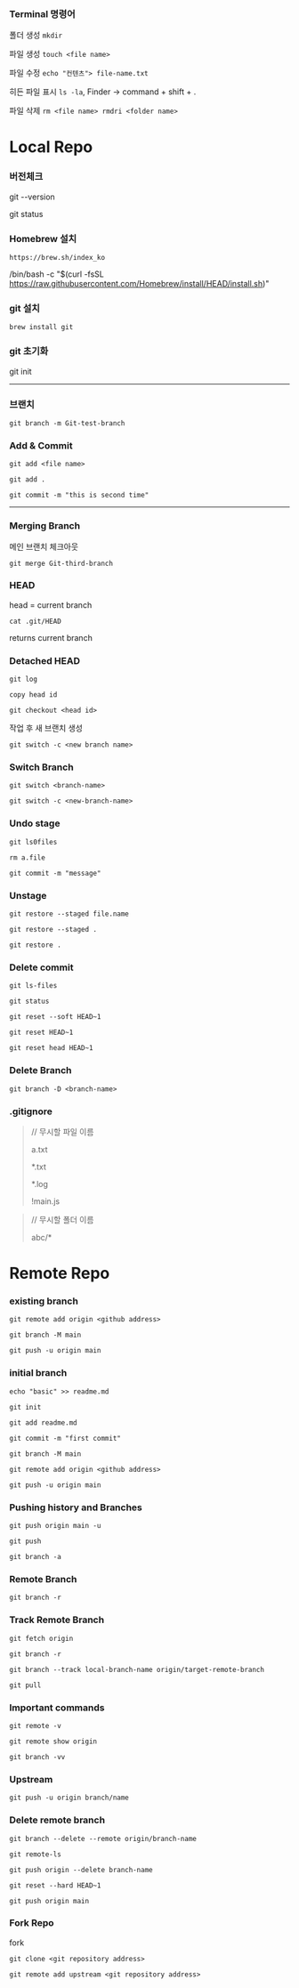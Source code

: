 ### Terminal 명령어

폴더 생성 `mkdir`

파일 생성  `touch <file name>`

파일 수정 `echo "컨텐츠"> file-name.txt`

히든 파일 표시 `ls -la`, Finder -> command + shift + .

파일 삭제 `rm <file name> rmdri <folder name>`

# Local Repo

### 버전체크

git --version

git status

### Homebrew 설치

```
https://brew.sh/index_ko
```

/bin/bash -c "$(curl -fsSL https://raw.githubusercontent.com/Homebrew/install/HEAD/install.sh)"

### git 설치

```null
brew install git
```

### git 초기화

git init

---

### 브랜치

`git branch -m Git-test-branch`

### Add & Commit

`git add <file name>`

`git add .`

`git commit -m "this is second time"`

---

### Merging Branch

메인 브랜치 체크아웃

`git merge Git-third-branch`

### HEAD

head = current branch

`cat .git/HEAD`

returns current branch

### Detached HEAD

`git log`

`copy head id`

`git checkout <head id>`

작업 후 새 브랜치 생성

`git switch -c <new branch name>`

### Switch Branch

`git switch <branch-name>`

`git switch -c <new-branch-name>`

### Undo stage

`git ls0files`

`rm a.file`

`git commit -m "message"`

### Unstage

`git restore --staged file.name`

`git restore --staged .`

`git restore .`

### Delete commit

`git ls-files`

`git status`

`git reset --soft HEAD~1`

`git reset HEAD~1`

`git reset head HEAD~1`

### Delete Branch

`git branch -D <branch-name>`

### .gitignore

> // 무시할 파일 이름
>
> a.txt
>
> *.txt
>
> *.log
>
> !main.js

> // 무시할 폴더 이름
>
> abc/*

# Remote Repo

### existing branch

`git remote add origin <github address>`

`git branch -M main`

`git push -u origin main`

### initial branch

`echo "basic" >> readme.md`

`git init`

`git add readme.md`

`git commit -m "first commit"`

`git branch -M main`

`git remote add origin <github address>`

`git push -u origin main`


### Pushing history and Branches

`git push origin main -u`

`git push`

`git branch -a`


### Remote Branch

`git branch -r`

### Track Remote Branch

`git fetch origin`

`git branch -r`

`git branch --track local-branch-name origin/target-remote-branch`

`git pull`


### Important commands

`git remote -v`

`git remote show origin`

`git branch -vv`

### Upstream

`git push -u origin branch/name`

### Delete remote branch

`git branch --delete --remote origin/branch-name`

`git remote-ls`

`git push origin --delete branch-name`

`git reset --hard HEAD~1`

`git push origin main`


### Fork Repo

fork

`git clone <git repository address>`

`git remote add upstream <git repository address>`
